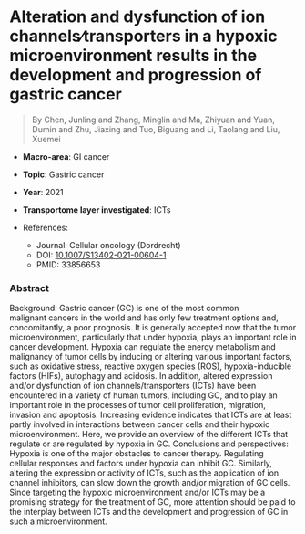 # Alteration and dysfunction of ion channels∕transporters in a hypoxic microenvironment results in the development and progression of gastric cancer

> By Chen, Junling and Zhang, Minglin and Ma, Zhiyuan and Yuan, Dumin and Zhu, Jiaxing and Tuo, Biguang and Li, Taolang and Liu, Xuemei

- **Macro-area**: GI cancer
- **Topic**: Gastric cancer
- **Year**: 2021
- **Transportome layer investigated**: ICTs

- References:
  - Journal: Cellular oncology (Dordrecht)
  - DOI: [10.1007/S13402-021-00604-1](https://doi.org/10.1007/S13402-021-00604-1)
  - PMID: 33856653

### Abstract

Background: Gastric cancer (GC) is one of the most common malignant cancers in the world and has only few treatment options and, concomitantly, a poor prognosis. It is generally accepted now that the tumor microenvironment, particularly that under hypoxia, plays an important role in cancer development. Hypoxia can regulate the energy metabolism and malignancy of tumor cells by inducing or altering various important factors, such as oxidative stress, reactive oxygen species (ROS), hypoxia-inducible factors (HIFs), autophagy and acidosis. In addition, altered expression and/or dysfunction of ion channels/transporters (ICTs) have been encountered in a variety of human tumors, including GC, and to play an important role in the processes of tumor cell proliferation, migration, invasion and apoptosis. Increasing evidence indicates that ICTs are at least partly involved in interactions between cancer cells and their hypoxic microenvironment. Here, we provide an overview of the different ICTs that regulate or are regulated by hypoxia in GC. Conclusions and perspectives: Hypoxia is one of the major obstacles to cancer therapy. Regulating cellular responses and factors under hypoxia can inhibit GC. Similarly, altering the expression or activity of ICTs, such as the application of ion channel inhibitors, can slow down the growth and/or migration of GC cells. Since targeting the hypoxic microenvironment and/or ICTs may be a promising strategy for the treatment of GC, more attention should be paid to the interplay between ICTs and the development and progression of GC in such a microenvironment.
